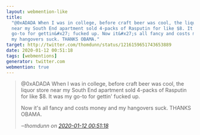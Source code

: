 ```yaml
---
layout: webmention-like
title:
  "@0xADADA When I was in college, before craft beer was cool, the liquor store
  near my South End apartment sold 4-packs of Rasputin for like $8. It was my
  go-to for gettin&#x27; fucked up. Now it&#x27;s all fancy and costs money and
  my hangovers suck. THANKS OBAMA."
target: http://twitter.com/thomdunn/status/1216159651743653889
date: 2020-01-12 00:51:18
tags: [webmentions]
generator: twitter.com
webmention: true
---
```


<blockquote class="external-citation">
  <p>
    @0xADADA When I was in college, before craft beer was cool, the liquor store near my South End apartment sold 4-packs of Rasputin for like $8. It was my go-to for gettin&#x27; fucked up.

Now it&#x27;s all fancy and costs money and my hangovers suck. THANKS OBAMA.

  </p>
  <cite>‒<span class="p-author p-name">thomdunn</span>
    on
    <a href="http://twitter.com/thomdunn/status/1216159651743653889" rel="external nofollow" target="_blank">2020-01-12 00:51:18</a>
  </cite>
</blockquote>
